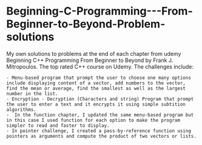 # Beginning-C-Programming---From-Beginner-to-Beyond-Problem-solutions
My own solutions to problems at the end of each chapter from udemy Beginning C++ Programming From Beginner to Beyond by Frank J. Mitropoulos. The top rated C++ course on Udemy. The challenges include:
  
    - Menu-based program that prompt the user to choose one many options include displaying content of a vector, add numbers to the vector, find the mean or average, find the smallest as well as the largest number in the list.
    - Encryption - Decryption (Characters and string) Program that prompt the user to enter a text and it encrypts it using simple subtition algorithms.
    -  In the function chapter, I updated the same menu-based program but in this case I used function for each option to make the program simpler to read and faster to display.
    - In pointer challenge, I created a pass-by-reference function using pointers as arguments and compute the product of two vectors or lists. 
